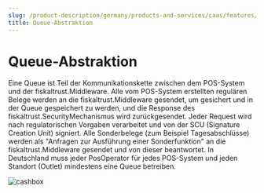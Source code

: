 ```yaml
---
slug: /product-description/germany/products-and-services/caas/features/basics/queue-abstraction
title: Queue-Abstraktion
---
```


# Queue-Abstraktion

Eine Queue ist Teil der Kommunikationskette zwischen dem POS-System und der fiskaltrust.Middleware. Alle vom POS-System erstellten regulären Belege werden an die fiskaltrust.Middleware gesendet, um gesichert und in der Queue gespeichert zu werden, und die Response des fiskaltrust.SecurityMechanismus wird zurückgesendet. Jeder Request wird nach regulatorischen Vorgaben verarbeitet und von der SCU (Signature Creation Unit) signiert. Alle Sonderbelege (zum Beispiel Tagesabschlüsse) werden als "Anfragen zur Ausführung einer Sonderfunktion" an die fiskaltrust.Middleware gesendet und von dieser beantwortet. In Deutschland muss jeder PosOperator für jedes POS-System und jeden Standort (Outlet) mindestens eine Queue betreiben.



![cashbox](../../media/cashbox.png)

